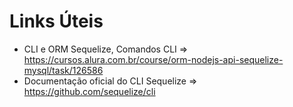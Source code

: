 # Links Úteis

- CLI e ORM Sequelize, Comandos CLI => https://cursos.alura.com.br/course/orm-nodejs-api-sequelize-mysql/task/126586
- Documentação oficial do CLI Sequelize => https://github.com/sequelize/cli